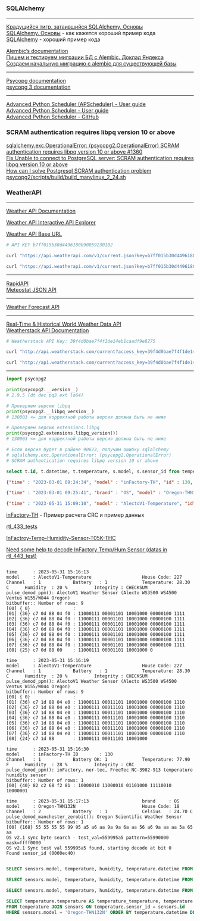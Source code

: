 ### SQLAlchemy     
---    

[Крадущийся тигр, затаившийся SQLAlchemy. Основы](https://habr.com/ru/post/470285/)     
[SQLAlchemy. Основы](https://github.com/sandix90/sqlalchemy_basics) - как кажется хороший пример кода     
[SQLAlchemy](https://ru.wikibooks.org/wiki/SQLAlchemy) - хороший пример кода

[Alembic’s documentation](https://alembic.sqlalchemy.org/en/latest/)     
[Пишем и тестируем миграции БД с Alembic. Доклад Яндекса](https://habr.com/ru/company/yandex/blog/511892/)    
[Создаем начальную миграцию с alembic для существующей базы](https://habr.com/ru/post/585228/)    

---     

[Psycopg documentation](https://www.psycopg.org/docs/install.html)      
[psycopg 3 documentation](https://www.psycopg.org/psycopg3/docs/basic/install.html)     

---   

[Advanced Python Scheduler (APScheduler) - User guide](https://apscheduler.readthedocs.io/en/master/)    
[Advanced Python Scheduler - User guide](https://apscheduler.readthedocs.io/en/3.x/index.html)    
[Advanced Python Scheduler - GitHub](https://github.com/agronholm/apscheduler)     


### SCRAM authentication requires libpq version 10 or above

[sqlalchemy.exc.OperationalError: (psycopg2.OperationalError) SCRAM authentication requires libpq version 10 or above #1360](https://github.com/psycopg/psycopg2/issues/1360)   
[Fix Unable to connect to PostgreSQL server: SCRAM authentication requires libpq version 10 or above](https://dothanhlong.org/fix-unable-to-connect-to-postgresql-server-scram-authentication-requires-libpq-version-10-or-above/)    
[How can I solve Postgresql SCRAM authentication problem](https://stackoverflow.com/questions/62807717/how-can-i-solve-postgresql-scram-authentication-problem)    
[psycopg2/scripts/build/build_manylinux_2_24.sh](https://github.com/psycopg/psycopg2/blob/53bda13afa1aea458faec82145d0a5f511267bd5/scripts/build/build_manylinux_2_24.sh)    

### WeatherAPI    
---     

[Weather API Documentation](https://www.weatherapi.com/docs/)     

[Weather API Interactive API Explorer](https://www.weatherapi.com/api-explorer.aspx)     

[Weather API Base URL](http://api.weatherapi.com/v1)      

```bash
# API KEY b7ff015b30d4496180b90059230102
```

``` bash
curl "https://api.weatherapi.com/v1/current.json?key=b7ff015b30d4496180b90059230102&q=Voronezh&aqi=yes&lang=ru" | jq '.'

curl "https://api.weatherapi.com/v1/current.json?key=b7ff015b30d4496180b90059230102&q=51.672,39.1843&aqi=yes&lang=ru" | jq '.'

```    

---   

[RapidAPI](https://rapidapi.com/)     
[Meteostat JSON API](https://dev.meteostat.net/api/)    

---    

[Weather Forecast API](https://open-meteo.com/en/docs)    

---   

[Real-Time & Historical World Weather Data API](https://weatherstack.com/)    
[Weatherstack API Documentation](https://weatherstack.com/documentation)    

```bash
# Weatherstack API Key: 39f4d0bae7f4f1de14eb1caadf9e8275

curl "http://api.weatherstack.com/current?access_key=39f4d0bae7f4f1de14eb1caadf9e8275&query=51.672,39.1843&units=m" | jq '.'

curl "http://api.weatherstack.com/current?access_key=39f4d0bae7f4f1de14eb1caadf9e8275&query=Voronezh&units=m" | jq '.'

```

---   

```python
import psycopg2

print(psycopg2.__version__)
# 2.9.5 (dt dec pq3 ext lo64)

# Проверяем версию libpq
print(psycopg2.__libpq_version__)
# 130003 <= для корректной работы версия должна быть не ниже

# Проверяем версию extensions.libpq
print(psycopg2.extensions.libpq_version())
# 130003 <= для корректной работы версия должна быть не ниже

# Если версия будет в районе 90623, получим ошибку sqlalchemy
# sqlalchemy.exc.OperationalError: (psycopg2.OperationalError) 
# SCRAM authentication requires libpq version 10 or above

```

```SQL
select t.id, t.datetime, t.temperature, s.model, s.sensor_id from temperature t left join sensors s on t.sensor_id=s.id;
```

```json
{"time" : "2023-03-01 09:24:34", "model" : "inFactory-TH", "id" : 130, "channel" : 1, "battery_ok" : 1, "temperature_F" : 78.900, "humidity" : 38, "mic" : "CRC"}

{"time" : "2023-03-01 09:25:41", "brand" : "OS", "model" : "Oregon-THN132N", "id" : 18, "channel" : 2, "battery_ok" : 1, "temperature_C" : -0.400}

{"time" : "2023-05-31 15:09:10", "model" : "AlectoV1-Temperature", "id" : 227, "channel" : 1, "battery_ok" : 1, "temperature_C" : 28.300, "humidity" : 20, "mic" : "CHECKSUM"}

```

[inFactory-TH](https://github.com/merbanan/rtl_433/blob/master/src/devices/infactory.c) - Пример расчета CRC и пример данных         

[rtl_433_tests](https://github.com/gbraux/rtl_433_tests)    

[InFactroy-Temp-Humidity-Sensor-T05K-THC](https://github.com/gbraux/rtl_433_tests/tree/master/tests/InFactroy-Temp-Humidity-Sensor-T05K-THC)     

[Need some help to decode InFactory Temp/Hum Sensor (datas in rtl_443_test)](https://github.com/merbanan/rtl_433/issues/452)      


```log

time      : 2023-05-31 15:16:13
model     : AlectoV1-Temperature                   House Code: 227
Channel   : 1            Battery   : 1             Temperature: 28.30 C      Humidity  : 20 %          Integrity : CHECKSUM
pulse_demod_ppm(): AlectoV1 Weather Sensor (Alecto WS3500 WS4500 Ventus W155/W044 Oregon)
bitbuffer:: Number of rows: 9 
[00] { 0}                : 
[01] {36} c7 0d 88 04 f0 : 11000111 00001101 10001000 00000100 1111
[02] {36} c7 0d 88 04 f0 : 11000111 00001101 10001000 00000100 1111
[03] {36} c7 0d 88 04 f0 : 11000111 00001101 10001000 00000100 1111
[04] {36} c7 0d 88 04 f0 : 11000111 00001101 10001000 00000100 1111
[05] {36} c7 0d 88 04 f0 : 11000111 00001101 10001000 00000100 1111
[06] {36} c7 0d 88 04 f0 : 11000111 00001101 10001000 00000100 1111
[07] {36} c7 0d 88 04 f0 : 11000111 00001101 10001000 00000100 1111
[08] {25} c7 0d 88 00    : 11000111 00001101 10001000 0

time      : 2023-05-31 15:16:19
model     : AlectoV1-Temperature                   House Code: 227
Channel   : 1            Battery   : 1             Temperature: 28.30 C      Humidity  : 20 %          Integrity : CHECKSUM
pulse_demod_ppm(): AlectoV1 Weather Sensor (Alecto WS3500 WS4500 Ventus W155/W044 Oregon)
bitbuffer:: Number of rows: 9 
[00] { 0}                : 
[01] {36} c7 1d 88 04 e0 : 11000111 00011101 10001000 00000100 1110
[02] {36} c7 1d 88 04 e0 : 11000111 00011101 10001000 00000100 1110
[03] {36} c7 1d 88 04 e0 : 11000111 00011101 10001000 00000100 1110
[04] {36} c7 1d 88 04 e0 : 11000111 00011101 10001000 00000100 1110
[05] {36} c7 1d 88 04 e0 : 11000111 00011101 10001000 00000100 1110
[06] {36} c7 1d 88 04 e0 : 11000111 00011101 10001000 00000100 1110
[07] {36} c7 1d 88 04 e0 : 11000111 00011101 10001000 00000100 1110
[08] {24} c7 1d 88       : 11000111 00011101 10001000 

time      : 2023-05-31 15:16:30
model     : inFactory-TH ID        : 130
Channel   : 1            Battery OK: 1             Temperature: 77.90 F      Humidity  : 28 %          Integrity : CRC
pulse_demod_ppm(): inFactory, nor-tec, FreeTec NC-3982-913 temperature humidity sensor
bitbuffer:: Number of rows: 1 
[00] {40} 82 c2 68 f2 81 : 10000010 11000010 01101000 11110010 10000001 

time      : 2023-05-31 15:17:13                    brand     : OS
model     : Oregon-THN132N                         House Code: 18
Channel   : 2            Battery   : 1             Celsius   : 24.70 C
pulse_demod_manchester_zerobit(): Oregon Scientific Weather Sensor
bitbuffer:: Number of rows: 1 
[00] {168} 55 55 55 55 99 95 a5 a6 aa 9a 9a 6a aa 56 a6 9a aa aa 5a 65 aa 
OS v2.1 sync byte search - test_val=559995a5 pattern=55990000    mask=ffff0000
OS v2.1 Sync test val 559995a5 found, starting decode at bit 0
Found sensor_id (0000ec40)

```

```sql

SELECT sensors.model, temperature, humidity, temperature.datetime FROM temperature JOIN sensors ON temperature.sensor_id = sensors.id WHERE sensors.model='Oregon-THGR810' ORDER BY temperature.datetime DESC limit 1;

SELECT sensors.model, temperature, humidity, temperature.datetime FROM temperature JOIN sensors ON temperature.sensor_id = sensors.id WHERE sensors.model='AlectoV1-Temperature' ORDER BY temperature.datetime DESC limit 1;

SELECT sensors.model, temperature, humidity, temperature.datetime FROM temperature JOIN sensors ON temperature.sensor_id = sensors.id WHERE sensors.model='inFactory-TH' ORDER BY temperature.datetime DESC limit 1;

```

```sql
SELECT temperature.temperature AS temperature_temperature, temperature.humidity AS temperature_humidity, temperature.datetime AS temperature_datetime, sensors.model AS sensors_model 
FROM temperature JOIN sensors ON temperature.sensor_id = sensors.id 
WHERE sensors.model = 'Oregon-THN132N' ORDER BY temperature.datetime DESC limit 5;
``` 